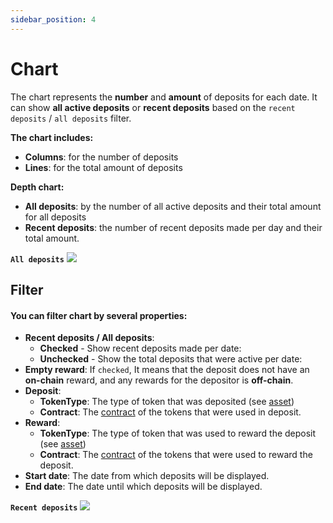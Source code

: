 ```yaml
---
sidebar_position: 4
---
```


# Chart

The chart represents the **number** and **amount** of deposits for each date. It can show **all active deposits** or **recent deposits** based on the `recent deposits` / `all deposits` filter. 

**The chart includes:** 
- **Columns**: for the number of deposits 
- **Lines**: for the total amount of deposits 

<!-- **The depth of the chart can determine:** -->
**Depth chart:**
- **All deposits**: by the number of all active deposits and their total amount for all deposits
- **Recent deposits**: the number of recent deposits made per day and their total amount.

**`All deposits`**
![](/img/complex-mechanics/staking/chart.png)

## Filter

#### You can filter chart by several properties:

- **Recent deposits / All deposits**: 
    - **Checked** - Show recent deposits made per date:
    - **Unchecked** - Show the total deposits that were active per date:
- **Empty reward**: If `checked`, It means that the deposit does not have an **on-chain** reward, and any rewards for the depositor is **off-chain**.
- **Deposit**:
    - **TokenType**: The type of token that was deposited (see [asset](/admin/miscellaneous/asset))
    - **Contract**: The [contract](/admin/hierarchy/ERC721/contract) of the tokens that were used in deposit.
- **Reward**: 
    - **TokenType**: The type of token that was used to reward the deposit (see [asset](/admin/miscellaneous/asset))
    - **Contract**: The [contract](/admin/hierarchy/ERC721/contract) of the tokens that were used to reward the deposit.
- **Start date**: The date from which deposits will be displayed.
- **End date**: The date until which deposits will be displayed.

**`Recent deposits`**
![](/img/complex-mechanics/staking/chart_filter.png)
<!-- - **Column**: indicate the number of deposits being deposited per date. -->
<!-- - **Lines**:  indicate the amount of deposits being deposited per date. -->
<!-- - **Column**: indicate the number of active deposits per date. -->
<!-- - **Lines**: indicate the total amount of active deposits per date. -->
